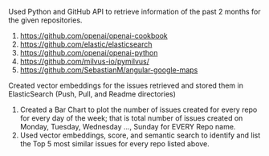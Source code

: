 Used Python and GitHub API to retrieve information of the past 2 months for the given repositories.

1. https://github.com/openai/openai-cookbook 
2. https://github.com/elastic/elasticsearch 
3. https://github.com/openai/openai-python
4. https://github.com/milvus-io/pymilvus/
5. https://github.com/SebastianM/angular-google-maps

Created vector embeddings for the issues retrieved and stored them in ElasticSearch (Push, Pull, and Readme directories)
1. Created a Bar Chart to plot the number of issues created for every repo for every day of the week; that is total number of issues created on Monday, Tuesday, Wednesday …, Sunday for EVERY Repo name.
2. Used vector embeddings, score, and semantic search to identify and list the Top 5 most similar issues for every repo listed above.
